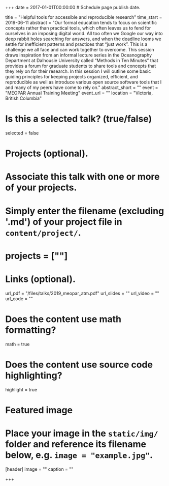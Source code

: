 +++
date = 2017-01-01T00:00:00  # Schedule page publish date.

title = "Helpful tools for accessible and reproducible research"
time_start = 2019-06-11
abstract = "Our formal education tends to focus on scientific concepts rather than practical tools, which often leaves us to fend for ourselves in an imposing digital world. All too often we Google our way into deep rabbit holes searching for answers, and when the deadline looms we settle for inefficient patterns and practices that “just work”. This is a challenge we all face and can work together to overcome. This session draws inspiration from an informal lecture series in the Oceanography Department at Dalhousie University called “Methods in Ten Minutes” that provides a forum for graduate students to share tools and concepts that they rely on for their research. In this session I will outline some basic guiding principles for keeping projects organized, efficient, and reproducible as well as introduce various open source software tools that I and many of my peers have come to rely on."
abstract_short = ""
event = "MEOPAR Annual Training Meeting"
event_url = ""
location = "Victoria, British Columbia"

# Is this a selected talk? (true/false)
selected = false

# Projects (optional).
#   Associate this talk with one or more of your projects.
#   Simply enter the filename (excluding '.md') of your project file in `content/project/`.
# projects = [""]

# Links (optional).
url_pdf = "/files/talks/2019_meopar_atm.pdf"
url_slides = ""
url_video = ""
url_code = ""

# Does the content use math formatting?
math = true

# Does the content use source code highlighting?
highlight = true

# Featured image
# Place your image in the `static/img/` folder and reference its filename below, e.g. `image = "example.jpg"`.
[header]
image = ""
caption = ""

+++
